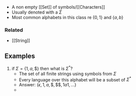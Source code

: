 - A non empty [[Set]] of symbols/[[Characters]] 
- Usually denoted with a $\Sigma$
- Most common alphabets in this class re $\{ 0,1 \}$ and $\{ a,b \}$
### Related
- [[String]]
## Examples

1. if $\Sigma = \{ 1,a,\$ \}$ then what is $\Sigma^*$?
	- The set of all finite strings using symbols from $\Sigma$ 
	- Every language over this alphabet will be a subset of $\Sigma^*$
	- Answer: $\left\{  \epsilon, 1, a, \$ , \$\$, 1a1, \dots  \right\}$
	- 